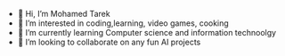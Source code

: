 - 👋 Hi, I’m Mohamed Tarek 
- 👀 I’m interested in coding,learning, video games, cooking
- 🌱 I’m currently learning Computer science and information technoolgy 
- 💞️ I’m looking to collaborate on any fun AI projects 



<!---
Mohamed-tarek6889/Mohamed-tarek6889 is a ✨ special ✨ repository because its `README.md` (this file) appears on your GitHub profile.
You can click the Preview link to take a look at your changes.
--->
